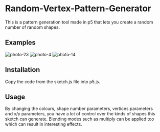 # Random-Vertex-Pattern-Generator
This is a pattern generation tool made in p5 that lets you create a random number of random shapes.

## Examples
![photo-23](https://github.com/WillemHayes/Random-Vertex-Pattern-Generator/assets/148701931/5d1bb53c-b951-4813-bd22-0b7111d8a9a8)
![photo-4](https://github.com/WillemHayes/Random-Vertex-Pattern-Generator/assets/148701931/5fd14d84-b3a9-46e2-8e5d-ea63d11a0875)
![photo-14](https://github.com/WillemHayes/Random-Vertex-Pattern-Generator/assets/148701931/3923cc95-b383-42ef-a2e6-2d6863b7fa3a)

## Installation
Copy the code from the sketch.js file into p5.js.

## Usage
By changing the colours, shape number parameters, vertices parameters and x/y parameters, you have a lot of control over the kinds of shapes this sketch can generate.
Blending modes such as multiply can be applied too which can result in interesting effects.
